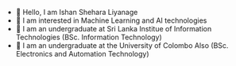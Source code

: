 - 👋 Hello, I am Ishan Shehara Liyanage
- 👀 I am interested in Machine Learning and AI technologies 
- 🌱 I am an undergraduate at Sri Lanka Institue of Information Technologies (BSc. Information Technology)
- 🌱 I am an undergraduate at the University of Colombo Also (BSc. Electronics and Automation Technology)


<!---
ishehara/ishehara is a ✨ special ✨ repository because its `README.md` (this file) appears on your GitHub profile.
You can click the Preview link to take a look at your changes.
--->
